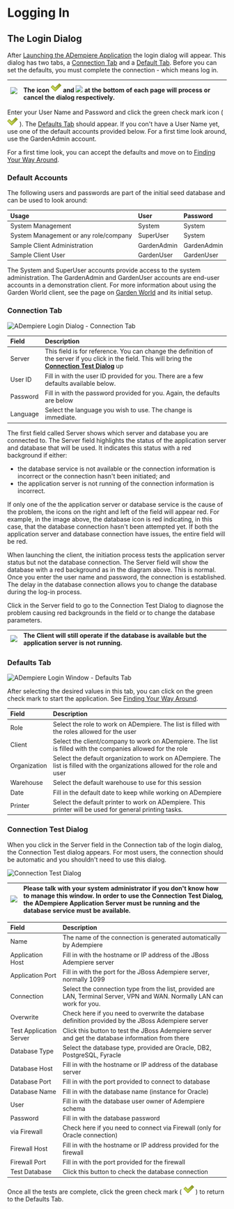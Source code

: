# Logging In

## The Login Dialog

After [Launching the ADempiere Application](launching-the-application.md) the login dialog will appear. This dialog has two tabs, a [Connection Tab](logging-in.md#connection-tab) and a [Default Tab](logging-in.md#defaults-tab). Before you can set the defaults, you must complete the connection - which means log in.  

| ![](../../.gitbook/assets/note.gif)  | The icon ![](../../.gitbook/assets/icon_ok24%20%281%29.png) and ![](../../.gitbook/assets/icon_cancel24.png) at the bottom of each page will process or cancel the dialog respectively. |
| :--- | :--- |


Enter your User Name and Password and click the green check mark icon \( ![](../../.gitbook/assets/icon_ok24%20%282%29.png) \).  The [Defaults Tab](logging-in.md#defaults-tab) should appear.  If you con't have a User Name yet, use one of the default accounts provided below.  For a first time look around, use the GardenAdmin account.

For a first time look, you can accept the defaults and move on to [Finding Your Way Around](finding-your-way-around.md).

### **Default Accounts**

The following users and passwords are part of the initial seed database and can be used to look around:

| **Usage** | **User** | **Password** |
| :--- | :--- | :--- |
| System Management | System | System |
| System Management or any role/company | SuperUser | System |
| Sample Client Administration | GardenAdmin | GardenAdmin |
| Sample Client User | GardenUser | GardenUser |

The System and SuperUser accounts provide access to the system administration.  The GardenAdmin and GardenUser accounts are end-user accounts in a demonstration client.  For more information about using the Garden World client, see the page on [Garden World](http://wiki.adempiere.net/Garden_World) and its initial setup.

### Connection Tab

![ADempiere Login Dialog - Connection Tab](http://wiki.adempiere.net/images/0/05/Login_Connection.jpg)

| **Field** | **Description** |
| :--- | :--- |
| Server | This field is for reference. You can change the definition of the server if you click in the field. This will bring the [**Connection Test Dialog**](logging-in.md#connection-test) up |
| User ID | Fill in with the user ID provided for you. There are a few defaults available below. |
| Password | Fill in with the password provided for you. Again, the defaults are below |
| Language | Select the language you wish to use. The change is immediate. |

The first field called Server shows which server and database you are connected to. The Server field highlights the status of the application server and database that will be used. It indicates this status with a red background if either:

* the database service is not available or the connection information is incorrect or the connection hasn't been initiated; and
* the application server is not running of the connection information is incorrect.

If only one of the the application server or database service is the cause of the problem, the icons on the right and left of the field will appear red. For example, in the image above, the database icon is red indicating, in this case, that the database connection hasn't been attempted yet. If both the application server and database connection have issues, the entire field will be red.

When launching the client, the initiation process tests the application server status but not the database connection. The Server field will show the database with a red background as in the diagram above. This is normal. Once you enter the user name and password, the connection is established. The delay in the database connection allows you to change the database during the log-in process.

Click in the Server field to go to the Connection Test Dialog to diagnose the problem causing red backgrounds in the field or to change the database parameters.

| ![](../../.gitbook/assets/note.gif)  | The Client will still operate if the database is available but the application server is not running. |
| :--- | :--- |


### Defaults Tab

![ADempiere Login Window - Defaults Tab](../../.gitbook/assets/login_defaults.jpg)

After selecting the desired values in this tab, you can click on the green check mark to start the application. See [Finding Your Way Around](finding-your-way-around.md).

| **Field** | **Description** |
| :--- | :--- |
| Role | Select the role to work on ADempiere. The list is filled with the roles allowed for the user |
| Client | Select the client/company to work on ADempiere. The list is filled with the companies allowed for the role |
| Organization | Select the default organization to work on ADempiere. The list is filled with the organizations allowed for the role and user |
| Warehouse | Select the default warehouse to use for this session |
| Date | Fill in the default date to keep while working on ADempiere |
| Printer | Select the default printer to work on ADempiere.  This printer will be used for general printing tasks. |

### Connection Test Dialog

When you click in the Server field in the Connection tab of the login dialog, the Connection Test dialog appears.  For most users, the connection should be automatic and you shouldn't need to use this dialog.

![Connection Test Dialog](../../.gitbook/assets/login_connection_test.jpg)

| ![](../../.gitbook/assets/note.gif)  | Please talk with your system administrator if you don't know how to manage this window. In order to use the Connection Test Dialog, the ADempiere Application Server must be running and the database service must be available. |
| :--- | :--- |


| **Field** | **Description** |
| :--- | :--- |
| Name | The name of the connection is generated automatically by Adempiere |
| Application Host | Fill in with the hostname or IP address of the JBoss Adempiere server |
| Application Port | Fill in with the port for the JBoss Adempiere server, normally 1099 |
| Connection | Select the connection type from the list, provided are LAN, Terminal Server, VPN and WAN. Normally LAN can work for you. |
| Overwrite | Check here if you need to overwrite the database definition provided by the JBoss Adempiere server |
| Test Application Server | Click this button to test the JBoss Adempiere server and get the database information from there |
| Database Type | Select the database type, provided are Oracle, DB2, PostgreSQL, Fyracle |
| Database Host | Fill in with the hostname or IP address of the database server |
| Database Port | Fill in with the port provided to connect to database |
| Database Name | Fill in with the database name \(instance for Oracle\) |
| User | Fill in with the database user owner of Adempiere schema |
| Password | Fill in with the database password |
| via Firewall | Check here if you need to connect via Firewall \(only for Oracle connection\) |
| Firewall Host | Fill in with the hostname or IP address provided for the firewall |
| Firewall Port | Fill in with the port provided for the firewall |
| Test Database | Click this button to check the database connection |

Once all the tests are complete, click the green check mark \( ![](../../.gitbook/assets/icon_ok24%20%282%29.png) \) to return to the Defaults Tab.

